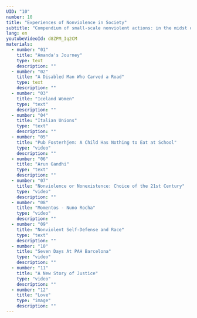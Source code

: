 ```yaml
---
UID: "10"
number: 10
title: "Experiences of Nonviolence in Society"
subtitle: "Compendium of small-scale nonviolent actions: in the midst of society, culture, neighborhood ... to learn and find out how to make nonviolence real in day-to-day surprising and countercultural decisions"
lang: en
youtubeVideoId: d8ZPM_Iq2CM
materials:
  - number: "01"
    title: "Amanda's Journey"
    type: text
    description: ""
  - number: "02"
    title: "A Disabled Man Who Carved a Road"
    type: text
    description: ""
  - number: "03"
    title: "Iceland Women"
    type: "text"
    description: ""
  - number: "04"
    title: "Italian Unions"
    type: "text"
    description: ""
  - number: "05"
    title: "Pub Fosterhjem: A Child Has Nothing to Eat at School"
    type: "video"
    description: ""
  - number: "06"
    title: "Arun Gandhi"
    type: "text"
    description: ""
  - number: "07"
    title: "Nonviolence or Nonexistence: Choice of the 21st Century"
    type: "video"
    description: ""
  - number: "08"
    title: "Momentos - Nuno Rocha"
    type: "video"
    description: ""
  - number: "09"
    title: "Nonviolent Self-Defense and Race"
    type: "text"
    description: ""
  - number: "10"
    title: "Seven Days At PAH Barcelona"
    type: "video"
    description: ""
  - number: "11"
    title: "A New Story of Justice"
    type: "video"
    description: ""
  - number: "12"
    title: "Love"
    type: "image"
    description: ""
---
```

